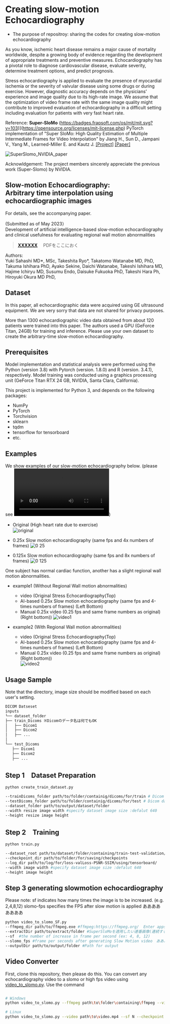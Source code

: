 # Creating slow-motion Echocardiography
- The purpose of repositroy: sharing the codes for creating slow-motion echocardiography

As you know, ischemic heart disease remains a major cause of mortality worldwide, despite a growing body of evidence regarding the development of appropriate treatments and preventive measures. Echocardiography has a pivotal role to diagnose cardiovascular disease, evaluate severity, determine treatment options, and predict prognosis. 

Stress echocardiography is applied to evaluate the presence of myocardial ischemia or the severity of valvular disease using some drugs or during exercise. However, diagnostic accuracy depends on the physicians’ experience and image quality due to its high-rate image. We assume that the optimization of video frame rate with the same image quality might contribute to improved evaluation of echocardiography in a difficult setting including evaluation for patients with very fast heart rate. 

Reference:  **Super-SloMo** (https://badges.frapsoft.com/os/mit/mit.svg?v=103)](https://opensource.org/licenses/mit-license.php)
PyTorch implementation of "Super SloMo: High Quality Estimation of Multiple Intermediate Frames for Video Interpolation" by Jiang H., Sun D., Jampani V., Yang M., Learned-Miller E. and Kautz J. [[Project]](https://people.cs.umass.edu/~hzjiang/projects/superslomo/) [[Paper]](https://arxiv.org/abs/1712.00080)

![SuperSlomo_NVIDIA_paper](https://user-images.githubusercontent.com/58348086/231926369-7d347036-fcd0-49e0-ab11-3eb6ce0e456a.png)


Acknowldgement:
The project members sincerely appreciate the previous work (Super-Slomo) by NVIDIA. 


Slow-motion Echocardiography:<br/>Arbitrary time interpolation using echocardiographic images
------------------------------------------------------------------------------
For details, see the accompanying paper.<br/>

 (Submitted as of May 2023）<br/>
 Development of artificial intelligence-based slow-motion echocardiography and clinical usefulness for evaluating regional wall motion abnormalities
> [**XXXXXX**](https://XXXXXXXXXXXX)　
PDFをここにおく<br/>


Authors: <br/>
Yuki Sahashi MD*, MSc, Takeshita Ryo*, Takatomo Watanabe MD, PhD, Takuma Ishihara PhD, Ayako Sekine, Daichi Watanabe, Takeshi Ishihara MD, Hajime Ichiryu MD, Susumu Endo, Daisuke Fukuoka PhD, Takeshi Hara Ph, Hiroyuki Okura MD PhD, 

Dataset
-------
In this paper, all echocardiographic data were acquired using GE ultrasound equipment. 
We are very sorry that data are not shared for privacy purposes. 
<br/>

More than 1300 echocardiographic video data obtained from about 120 patients were trained into this paper.
The authors used a GPU (GeForce Titan, 24GB) for training and inference.
Please use your own dataset to create the arbitrary-time slow-motion echocardiography.

## Prerequisites
Model implementation and statistical analysis were performed using the Python (version 3.8) with Pytorch (version. 1.8.0) and R (version. 3.4.1), respectively. Model training was conducted using a graphics processing unit (GeForce Titan RTX 24 GB, NVIDIA, Santa Clara, California).

This project is implemented for Python 3, and depends on the following packages:
  - NumPy
  - PyTorch
  - Torchvision
  - sklearn
  - tqdm
  - tensorflow for tensorboard
  - etc.


Examples
--------
We show examples of our slow-motion echocardiography below. 
(please see ![Not gif version](https://github.com/YukiSahashi/slowmotion_echocardiography/blob/main/docs/Project_supplemental_figure(2).mp4))

- Original (High heart rate due to exercise)　　　　　　　　　　　　　　　
![original](https://user-images.githubusercontent.com/58348086/233840538-467026dc-2241-4bbb-bf3b-a291b2cdf67f.gif)

- 0.25x Slow motion echocardiography (same fps and 4x numbers of frames)
![0 25](https://user-images.githubusercontent.com/58348086/233840596-b3004af4-484d-4024-b456-f1ebed600244.gif)


- 0.125x Slow motion echocardiography (same fps and 8x numbers of frames)
![0 125](https://user-images.githubusercontent.com/58348086/233840623-93d5d172-0ce1-4e74-8553-f242507ace1b.gif)



One subject has normal cardiac function, another has a slight regional wall motion abnormalities.

 - example1 (Without Regional Wall motion abnormalities) <br/> 
   - video (Original Stress Echocardiography(Top)  <br/>
   - AI-based 0.25x Slow motion echocardiography (same fps and 4-times numbers of frames) (Left Bottom)  <br/> 
   - Manual 0.25x video (0.25 fps and same frame numbers as original)(Right bottom))
![video1](https://user-images.githubusercontent.com/58348086/233838418-a0cf7150-7b70-4ec4-be4c-3c285e1faea6.gif)

 - example2 (With Regional Wall motion abnormalities) <br/> 
   - video (Original Stress Echocardiography(Top)  <br/>
   - AI-based 0.25x Slow motion echocardiography (same fps and 4-times numbers of frames) (Left Bottom)  <br/> 
   - Manual 0.25x video (0.25 fps and same frame numbers as original)(Right bottom))    
![video2](https://user-images.githubusercontent.com/58348086/233838476-a69f2b30-77e6-4ee8-a68f-8670f1ba1f93.gif)




Usage Sample
-----
Note that the directory, image size should be modified based on each user's setting.
```bash
DICOM Datseset
inputs
└── dataset_folder
├── train_Dicoms ※Dicomのデータ名は何でもOK
│   ├── Dicom1
│   ├── Dicom2
│   ├── ...
│
└── test_Dicoms
   ├── Dicom1
   ├── Dicom2
   ├── ...

```

## Step 1　Dataset Preparation
```bash
python create_train_dataset.py 

--trainDicoms_folder path/to/folder/containig/dicoms/for/train # Dicom dataset for training
--testDicoms_folder path/to/folder/containig/dicoms/for/test # Dicom dataset for test
--dataset_folder path/to/output/dataset/folder 
--width resize image width #specify dataset image size :defalut 640
--height resize image height

```

## Step 2　Training
```bash
python train.py

--dataset_root path/to/dataset/folder/containing/train-test-validation/folders #Dataset path for train-test-validation dataset
--checkpoint_dir path/to/folder/for/saving/checkpoints 
--log_dir path/to/log/for/loss-valLoss-PSNR-SSIM/using/tensorboard/ 
--width image width #specify dataset image size :defalut 640
--height image height
```

## Step 3 generating slowmotion echocardiography

Please note:
sf indicates how many times the image is to be increased. (e.g. 2,4,8,12)
slomo-fps specifies the FPS after slow motion is applied ああああああああ
```bash
python video_to_slomo_SF.py
--ffmpeg_dir path/to/ffmpeg.exe #ffmpeg:https://ffmpeg.org/  Enter apps in this directory
--extractDir path/to/extract/folder #SuperSloMoを適用したい連番画像(連続する画像の集合)へのパス
--sf  #the number of increase in frame per second (ex: 4, 8, 12)
--slomo_fps #frame per seconds after generating Slow Motion video　ああああああああああ
--outputDir path/to/output/folder #Path for output

```

## Video Converter
First, clone this repository, then please do this.
You can convert any echocardiography video to a slomo or high fps video using [video_to_slomo.py](image_to_slomo_SF.py). Use the command

```bash

# Windows
python video_to_slomo.py --ffmpeg path\to\folder\containing\ffmpeg --video path\to\video.mp4 --sf N --checkpoint path\to\checkpoint.ckpt --fps M --output path\to\output.mkv

# Linux
python video_to_slomo.py --video path\to\video.mp4 --sf N --checkpoint path\to\checkpoint.ckpt --fps M --output path\to\output.mkv
```


